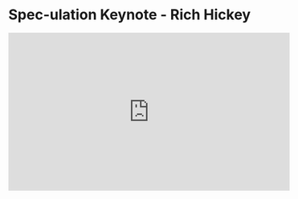 # Spec-ulation Keynote - Rich Hickey

<center>
<iframe width="560" height="315" src="https://www.youtube.com/embed/oyLBGkS5ICk" frameborder="0" allowfullscreen></iframe>
</center>
